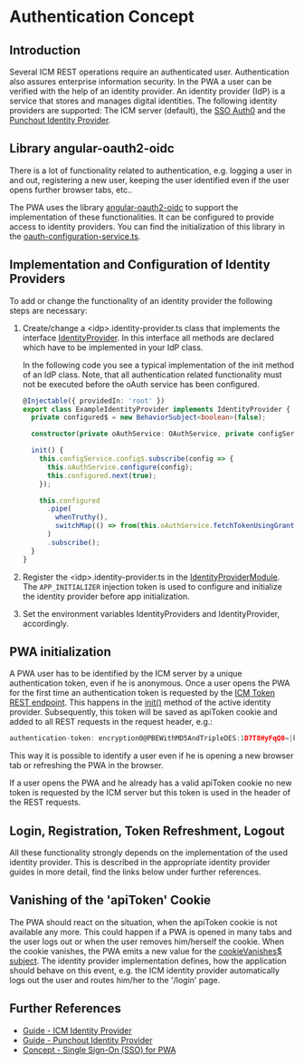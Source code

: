 <!--
kb_concepts
kb_pwa
kb_everyone
kb_sync_latest_only
-->

# Authentication Concept

## Introduction

Several ICM REST operations require an authenticated user.
Authentication also assures enterprise information security.
In the PWA a user can be verified with the help of an identity provider.
An identity provider (IdP) is a service that stores and manages digital identities.
The following identity providers are supported: The ICM server (default), the [SSO Auth0](sso.md) and the [Punchout Identity Provider](./../guides/authentication_punchout.md).

## Library angular-oauth2-oidc

There is a lot of functionality related to authentication, e.g. logging a user in and out, registering a new user, keeping the user identified even if the user opens further browser tabs, etc..

The PWA uses the library [angular-oauth2-oidc](https://github.com/manfredsteyer/angular-oauth2-oidc#readme) to support the implementation of these functionalities.
It can be configured to provide access to identity providers.
You can find the initialization of this library in the [oauth-configuration-service.ts](../../src/app/shared/../core/utils/oauth-configuration/oauth-configuration.service.ts).

## Implementation and Configuration of Identity Providers

To add or change the functionality of an identity provider the following steps are necessary:

1. Create/change a \<idp\>.identity-provider.ts class that implements the interface [IdentityProvider](../../src/app/core/identity-provider/identity-provider.interface.ts). In this interface all methods are declared which have to be implemented in your IdP class.

   In the following code you see a typical implementation of the init method of an IdP class.
   Note, that all authentication related functionality must not be executed before the oAuth service has been configured.

   ```typescript
   @Injectable({ providedIn: 'root' })
   export class ExampleIdentityProvider implements IdentityProvider {
     private configured$ = new BehaviorSubject<boolean>(false);

     constructor(private oAuthService: OAuthService, private configService: OAuthConfigurationService) {}

     init() {
       this.configService.config$.subscribe(config => {
         this.oAuthService.configure(config);
         this.configured.next(true);
       });

       this.configured
         .pipe(
           whenTruthy(),
           switchMap(() => from(this.oAuthService.fetchTokenUsingGrant('anonymous')))
         )
         .subscribe();
     }
   }
   ```

2. Register the \<idp\>.identity-provider.ts in the [IdentityProviderModule](../../src/app/core/identity-provider.module.ts). The `APP_INITIALIZER` injection token is used to configure and initialize the identity provider before app initialization.

3. Set the environment variables IdentityProviders and IdentityProvider, accordingly.

## PWA initialization

A PWA user has to be identified by the ICM server by a unique authentication token, even if he is anonymous.
Once a user opens the PWA for the first time an authentication token is requested by the [ICM Token REST endpoint](https://support.intershop.com/kb/index.php?c=Display&q1=U29770&q2=Text).
This happens in the [init()](../../src/app/core/identity-provider/icm.identity-provider.ts) method of the active identity provider.
Subsequently, this token will be saved as apiToken cookie and added to all REST requests in the request header, e.g.:

```typescript
authentication-token: encryption0@PBEWithMD5AndTripleDES:1D7T8HyFqQ0=|k3PQLgujzUq0tudtw+6HLjWnExiwrd4o9/jVU7ZH74kTfTy3RS7/sYadsg7ODRM2
```

This way it is possible to identify a user even if he is opening a new browser tab or refreshing the PWA in the browser.

If a user opens the PWA and he already has a valid apiToken cookie no new token is requested by the ICM server but this token is used in the header of the REST requests.

## Login, Registration, Token Refreshment, Logout

All these functionality strongly depends on the implementation of the used identity provider.
This is described in the appropriate identity provider guides in more detail, find the links below under further references.

## Vanishing of the 'apiToken' Cookie

The PWA should react on the situation, when the apiToken cookie is not available any more.
This could happen if a PWA is opened in many tabs and the user logs out or when the user removes him/herself the cookie.
When the cookie vanishes, the PWA emits a new value for the [cookieVanishes$ subject](../../src/app/core/utils/api-token/api-token.service.ts).
The identity provider implementation defines, how the application should behave on this event, e.g. the ICM identity provider automatically logs out the user and routes him/her to the '/login' page.

## Further References

- [Guide - ICM Identity Provider](../guides/authentication_icm.md)
- [Guide - Punchout Identity Provider](../guides/authentication_punchout.md)
- [Concept - Single Sign-On (SSO) for PWA](sso.md)
